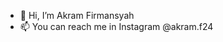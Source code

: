 - 👋 Hi, I’m Akram Firmansyah
- 📫 You can reach me in Instagram @akram.f24

<!---
Kohaku24/Kohaku24 is a ✨ special ✨ repository because its `README.md` (this file) appears on your GitHub profile.
You can click the Preview link to take a look at your changes.
--->
